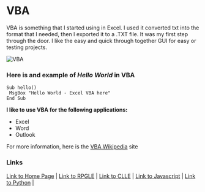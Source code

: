 # VBA

VBA is something that I started using in Excel. I used it converted txt into the format that I needed, then I exported it to a .TXT file. It was my first step through the door.  I like the easy and quick through together GUI for easy or testing projects.

![VBA](https://www.excel-easy.com/vba/examples/images/debugging/single-step-1.png)

### Here is and example of _Hello World_ in VBA
```
Sub hello()
 MsgBox "Hello World - Excel VBA here"
End Sub
```

**I like to use VBA for the following applications:**
* Excel
* Word
* Outlook


For more information, here is the  [VBA Wikipedia](https://en.wikipedia.org/wiki/Visual_Basic_for_Applications) site

### Links
[Link to Home Page](https://github.com/Dwalden2021/My_Project/blob/main/README.md) | 
[Link to RPGLE](https://github.com/Dwalden2021/My_Project/blob/main/RPGLE.md) | 
[Link to CLLE](https://github.com/Dwalden2021/My_Project/blob/main/CLLE.md) | 
[Link to Javascript](https://github.com/Dwalden2021/My_Project/blob/main/JavaScript.md) | 
[Link to Python](https://github.com/Dwalden2021/My_Project/blob/main/Python.md) | 
